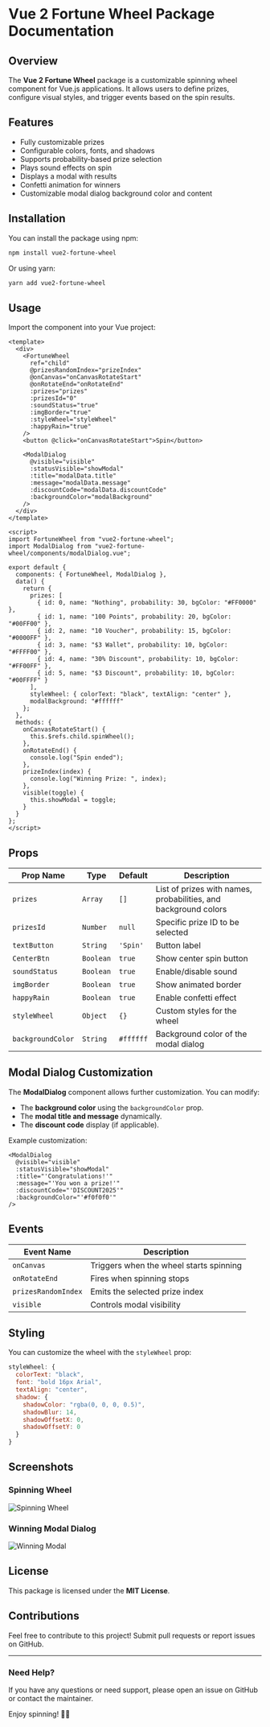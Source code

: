 # Vue 2 Fortune Wheel Package Documentation

## Overview

The **Vue 2 Fortune Wheel** package is a customizable spinning wheel component for Vue.js applications. It allows users to define prizes, configure visual styles, and trigger events based on the spin results.

## Features

- Fully customizable prizes
- Configurable colors, fonts, and shadows
- Supports probability-based prize selection
- Plays sound effects on spin
- Displays a modal with results
- Confetti animation for winners
- Customizable modal dialog background color and content

## Installation

You can install the package using npm:

```sh
npm install vue2-fortune-wheel
```

Or using yarn:

```sh
yarn add vue2-fortune-wheel
```

## Usage

Import the component into your Vue project:

```vue
<template>
  <div>
    <FortuneWheel 
      ref="child"
      @prizesRandomIndex="prizeIndex"
      @onCanvas="onCanvasRotateStart"
      @onRotateEnd="onRotateEnd"
      :prizes="prizes"
      :prizesId="0"
      :soundStatus="true"
      :imgBorder="true"
      :styleWheel="styleWheel"
      :happyRain="true"
    />
    <button @click="onCanvasRotateStart">Spin</button>

    <ModalDialog
      @visible="visible"
      :statusVisible="showModal"
      :title="modalData.title"
      :message="modalData.message"
      :discountCode="modalData.discountCode"
      :backgroundColor="modalBackground"
    />
  </div>
</template>

<script>
import FortuneWheel from "vue2-fortune-wheel";
import ModalDialog from "vue2-fortune-wheel/components/modalDialog.vue";

export default {
  components: { FortuneWheel, ModalDialog },
  data() {
    return {
      prizes: [
        { id: 0, name: "Nothing", probability: 30, bgColor: "#FF0000" },
        { id: 1, name: "100 Points", probability: 20, bgColor: "#00FF00" },
        { id: 2, name: "10 Voucher", probability: 15, bgColor: "#0000FF" },
        { id: 3, name: "$3 Wallet", probability: 10, bgColor: "#FFFF00" },
        { id: 4, name: "30% Discount", probability: 10, bgColor: "#FF00FF" },
        { id: 5, name: "$3 Discount", probability: 10, bgColor: "#00FFFF" }
      ],
      styleWheel: { colorText: "black", textAlign: "center" },
      modalBackground: "#ffffff"
    };
  },
  methods: {
    onCanvasRotateStart() {
      this.$refs.child.spinWheel();
    },
    onRotateEnd() {
      console.log("Spin ended");
    },
    prizeIndex(index) {
      console.log("Winning Prize: ", index);
    },
    visible(toggle) {
      this.showModal = toggle;
    }
  }
};
</script>
```

## Props

| Prop Name         | Type      | Default   | Description                                 |
| ----------------- | --------- | --------- | ------------------------------------------- |
| `prizes`          | `Array`   | `[]`      | List of prizes with names, probabilities, and background colors |
| `prizesId`        | `Number`  | `null`    | Specific prize ID to be selected            |
| `textButton`      | `String`  | `'Spin'`  | Button label                                |
| `CenterBtn`       | `Boolean` | `true`    | Show center spin button                     |
| `soundStatus`     | `Boolean` | `true`    | Enable/disable sound                        |
| `imgBorder`       | `Boolean` | `true`    | Show animated border                        |
| `happyRain`       | `Boolean` | `true`    | Enable confetti effect                      |
| `styleWheel`      | `Object`  | `{}`      | Custom styles for the wheel                 |
| `backgroundColor` | `String`  | `#ffffff` | Background color of the modal dialog        |

## Modal Dialog Customization

The **ModalDialog** component allows further customization. You can modify:

- The **background color** using the `backgroundColor` prop.
- The **modal title and message** dynamically.
- The **discount code** display (if applicable).

Example customization:

```vue
<ModalDialog
  @visible="visible"
  :statusVisible="showModal"
  :title="'Congratulations!'"
  :message="'You won a prize!'"
  :discountCode="'DISCOUNT2025'"
  :backgroundColor="'#f0f0f0'"
/>
```

## Events

| Event Name          | Description                             |
| ------------------- | --------------------------------------- |
| `onCanvas`          | Triggers when the wheel starts spinning |
| `onRotateEnd`       | Fires when spinning stops               |
| `prizesRandomIndex` | Emits the selected prize index          |
| `visible`           | Controls modal visibility               |

## Styling

You can customize the wheel with the `styleWheel` prop:

```js
styleWheel: {
  colorText: "black",
  font: "bold 16px Arial",
  textAlign: "center",
  shadow: {
    shadowColor: "rgba(0, 0, 0, 0.5)",
    shadowBlur: 14,
    shadowOffsetX: 0,
    shadowOffsetY: 0
  }
}
```

## Screenshots

### Spinning Wheel
![Spinning Wheel](./src/assets/images/wheel/wheel1.PNG)

### Winning Modal Dialog
![Winning Modal](./src/assets/images/wheel/Capture2.PNG)

## License

This package is licensed under the **MIT License**.

## Contributions

Feel free to contribute to this project! Submit pull requests or report issues on GitHub.

---

### Need Help?

If you have any questions or need support, please open an issue on GitHub or contact the maintainer.

Enjoy spinning! 🎡✨